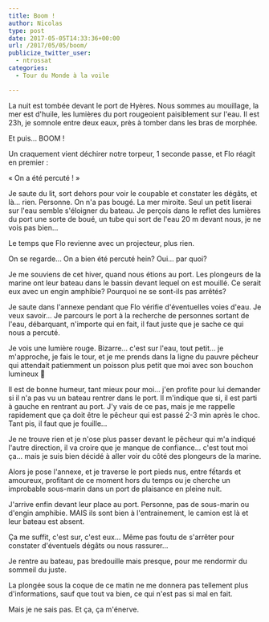 ```yaml
---
title: Boom !
author: Nicolas
type: post
date: 2017-05-05T14:33:36+00:00
url: /2017/05/05/boom/
publicize_twitter_user:
  - ntrossat
categories:
  - Tour du Monde à la voile

---
```

La nuit est tombée devant le port de Hyères. Nous sommes au mouillage, la mer est d'huile, les lumières du port rougeoient paisiblement sur l'eau. Il est 23h, je somnole entre deux eaux, près à tomber dans les bras de morphée.

Et puis... BOOM !

Un craquement vient déchirer notre torpeur, 1 seconde passe, et Flo réagit en premier :

« On a été percuté ! »

Je saute du lit, sort dehors pour voir le coupable et constater les dégâts, et là... rien. Personne. On n'a pas bougé. La mer miroite. Seul un petit liserai sur l'eau semble s'éloigner du bateau. Je perçois dans le reflet des lumières du port une sorte de boué, un tube qui sort de l'eau 20 m devant nous, je ne vois pas bien...

Le temps que Flo revienne avec un projecteur, plus rien.

On se regarde... On a bien été percuté hein? Oui... par quoi?

Je me souviens de cet hiver, quand nous étions au port. Les plongeurs de la marine ont leur bateau dans le bassin devant lequel on est mouillé. Ce serait eux avec un engin amphibie? Pourquoi ne se sont-ils pas arrêtés?

Je saute dans l'annexe pendant que Flo vérifie d'éventuelles voies d'eau. Je veux savoir... Je parcours le port à la recherche de personnes sortant de l'eau, débarquant, n'importe qui en fait, il faut juste que je sache ce qui nous a percuté.

Je vois une lumière rouge. Bizarre... c'est sur l'eau, tout petit... je m'approche, je fais le tour, et je me prends dans la ligne du pauvre pêcheur qui attendait patiemment un poisson plus petit que moi avec son bouchon lumineux 🙂

Il est de bonne humeur, tant mieux pour moi... j'en profite pour lui demander si il n'a pas vu un bateau rentrer dans le port. Il m'indique que si, il est parti à gauche en rentrant au port. J'y vais de ce pas, mais je me rappelle rapidement que ça doit être le pêcheur qui est passé 2-3 min après le choc. Tant pis, il faut que je fouille...

Je ne trouve rien et je n'ose plus passer devant le pêcheur qui m'a indiqué l'autre direction, il va croire que je manque de confiance... c'est tout moi ça... mais je suis bien décidé à aller voir du côté des plongeurs de la marine.

Alors je pose l'annexe, et je traverse le port pieds nus, entre fếtards et amoureux, profitant de ce moment hors du temps ou je cherche un improbable sous-marin dans un port de plaisance en pleine nuit.

J'arrive enfin devant leur place au port. Personne, pas de sous-marin ou d'engin amphibie. MAIS ils sont bien à l'entrainement, le camion est là et leur bateau est absent.

Ça me suffit, c'est sur, c'est eux... Même pas foutu de s'arrêter pour constater d'éventuels dégâts ou nous rassurer...

Je rentre au bateau, pas bredouille mais presque, pour me rendormir du sommeil du juste.

La plongée sous la coque de ce matin ne me donnera pas tellement plus d'informations, sauf que tout va bien, ce qui n'est pas si mal en fait.

Mais je ne sais pas. Et ça, ça m'énerve.